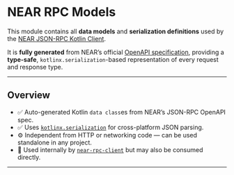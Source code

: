 # NEAR RPC Models

This module contains all **data models** and **serialization definitions** used by the [NEAR JSON-RPC Kotlin Client](../near-rpc-client).

It is **fully generated** from NEAR’s official [OpenAPI specification](https://github.com/near/nearcore/tree/master/chain/jsonrpc/openapi), providing a **type-safe**, `kotlinx.serialization`-based representation of every request and response type.

---

## Overview

- ✅ Auto-generated Kotlin `data class`es from NEAR’s JSON-RPC OpenAPI spec.
- ✅ Uses [`kotlinx.serialization`](https://github.com/Kotlin/kotlinx.serialization) for cross-platform JSON parsing.
- ⚙️ Independent from HTTP or networking code — can be used standalone in any project.
- 🧩 Used internally by [`near-rpc-client`](../near-rpc-client) but may also be consumed directly.

---